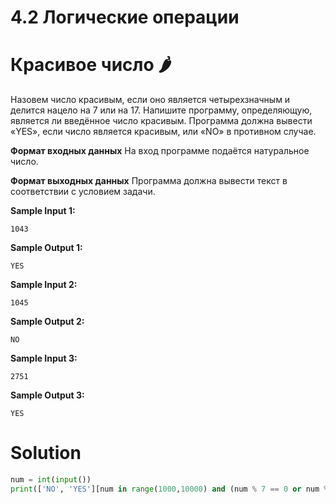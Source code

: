 # 4.2 Логические операции

# Красивое число 🌶️

Назовем число красивым, если оно является четырехзначным и делится нацело на 7 или на 17. Напишите программу,
определяющую, является ли введённое число красивым. Программа должна вывести «YES», если число является красивым, или
«NO» в противном случае.

**Формат входных данных**
На вход программе подаётся натуральное число.

**Формат выходных данных**
Программа должна вывести текст в соответствии с условием задачи.

**Sample Input 1:**

```
1043
```

**Sample Output 1:**

```
YES
```

**Sample Input 2:**

```
1045
```

**Sample Output 2:**

```
NO
```

**Sample Input 3:**

```
2751
```

**Sample Output 3:**

```
YES
```

# Solution

```python
num = int(input())
print(['NO', 'YES'][num in range(1000,10000) and (num % 7 == 0 or num % 17 == 0)])
```